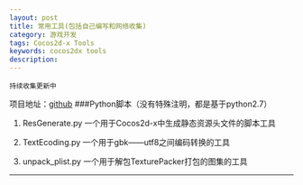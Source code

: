 ```yaml
---
layout: post  
title: 常用工具(包括自己编写和网络收集)
category: 游戏开发  
tags: Cocos2d-x Tools	
keywords: cocos2dx tools 
description:   
---
```

`持续收集更新中`

项目地址：[github](https://github.com/darklost/tools.git)
###Python脚本（没有特殊注明，都是基于python2.7）

1. ResGenerate.py
   一个用于Cocos2d-x中生成静态资源头文件的脚本工具

2. TextEcoding.py
   一个用于gbk——utf8之间编码转换的工具

3. unpack_plist.py
   一个用于解包TexturePacker打包的图集的工具

---